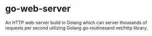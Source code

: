 # go-web-server
An HTTP web-server build in Golang which can server thousands of requests per second utilizing Golang go-routinesand net/http library.
